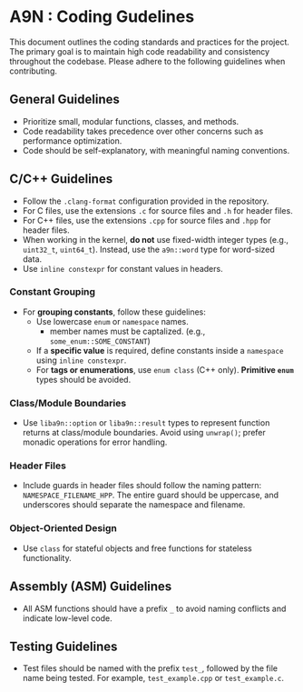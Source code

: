 # A9N : Coding Gudelines

This document outlines the coding standards and practices for the project. The primary goal is to maintain high code readability and consistency throughout the codebase. Please adhere to the following guidelines when contributing.

## General Guidelines

- Prioritize small, modular functions, classes, and methods.
- Code readability takes precedence over other concerns such as performance optimization.
- Code should be self-explanatory, with meaningful naming conventions.

## C/C++ Guidelines

- Follow the `.clang-format` configuration provided in the repository.
- For C files, use the extensions `.c` for source files and `.h` for header files.
- For C++ files, use the extensions `.cpp` for source files and `.hpp` for header files.
- When working in the kernel, **do not** use fixed-width integer types (e.g., `uint32_t`, `uint64_t`). Instead, use the `a9n::word` type for word-sized data.
- Use `inline constexpr` for constant values in headers.

### Constant Grouping

- For **grouping constants**, follow these guidelines:
  - Use lowercase `enum` or `namespace` names.
    - member names must be captalized. (e.g., `some_enum::SOME_CONSTANT`)
  - If a **specific value** is required, define constants inside a `namespace` using `inline constexpr`.
  - For **tags or enumerations**, use `enum class` (C++ only). **Primitive `enum`** types should be avoided.
  
### Class/Module Boundaries

- Use `liba9n::option` or `liba9n::result` types to represent function returns at class/module boundaries. Avoid using `unwrap()`; prefer monadic operations for error handling.

### Header Files

- Include guards in header files should follow the naming pattern: `NAMESPACE_FILENAME_HPP`. The entire guard should be uppercase, and underscores should separate the namespace and filename.

### Object-Oriented Design

- Use `class` for stateful objects and free functions for stateless functionality.

## Assembly (ASM) Guidelines

- All ASM functions should have a prefix `_` to avoid naming conflicts and indicate low-level code.

## Testing Guidelines

- Test files should be named with the prefix `test_`, followed by the file name being tested. For example, `test_example.cpp` or `test_example.c`.

